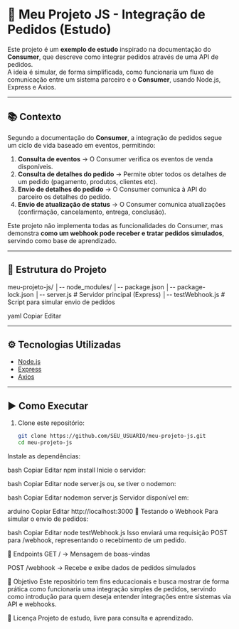 # 🚀 Meu Projeto JS - Integração de Pedidos (Estudo)

Este projeto é um **exemplo de estudo** inspirado na documentação do **Consumer**, que descreve como integrar pedidos através de uma API de pedidos.  
A ideia é simular, de forma simplificada, como funcionaria um fluxo de comunicação entre um sistema parceiro e o **Consumer**, usando Node.js, Express e Axios.

---

## 📚 Contexto

Segundo a documentação do **Consumer**, a integração de pedidos segue um ciclo de vida baseado em eventos, permitindo:

1. **Consulta de eventos** → O Consumer verifica os eventos de venda disponíveis.  
2. **Consulta de detalhes do pedido** → Permite obter todos os detalhes de um pedido (pagamento, produtos, clientes etc).  
3. **Envio de detalhes do pedido** → O Consumer comunica à API do parceiro os detalhes do pedido.  
4. **Envio de atualização de status** → O Consumer comunica atualizações (confirmação, cancelamento, entrega, conclusão).  

Este projeto não implementa todas as funcionalidades do Consumer, mas demonstra **como um webhook pode receber e tratar pedidos simulados**, servindo como base de aprendizado.

---

## 📂 Estrutura do Projeto

meu-projeto-js/
│-- node_modules/
│-- package.json
│-- package-lock.json
│-- server.js # Servidor principal (Express)
│-- testWebhook.js # Script para simular envio de pedidos

yaml
Copiar
Editar

---

## ⚙️ Tecnologias Utilizadas
- [Node.js](https://nodejs.org/)
- [Express](https://expressjs.com/)
- [Axios](https://axios-http.com/)

---

## ▶️ Como Executar

1. Clone este repositório:
   ```bash
   git clone https://github.com/SEU_USUARIO/meu-projeto-js.git
   cd meu-projeto-js
Instale as dependências:

bash
Copiar
Editar
npm install
Inicie o servidor:

bash
Copiar
Editar
node server.js
ou, se tiver o nodemon:

bash
Copiar
Editar
nodemon server.js
Servidor disponível em:

arduino
Copiar
Editar
http://localhost:3000
🧪 Testando o Webhook
Para simular o envio de pedidos:

bash
Copiar
Editar
node testWebhook.js
Isso enviará uma requisição POST para /webhook, representando o recebimento de um pedido.

📌 Endpoints
GET / → Mensagem de boas-vindas

POST /webhook → Recebe e exibe dados de pedidos simulados

🎯 Objetivo
Este repositório tem fins educacionais e busca mostrar de forma prática como funcionaria uma integração simples de pedidos, servindo como introdução para quem deseja entender integrações entre sistemas via API e webhooks.

📄 Licença
Projeto de estudo, livre para consulta e aprendizado.
